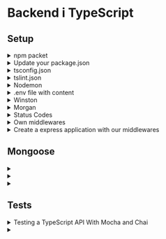 # Backend i TypeScript

## Setup

<details>
<summary>npm packet</summary>

```shell
npm init -y
npm i express dotenv helmet cors mongoose winston morgan
npm i -D nodemon typescript tslint @types/node @types/express @types/helmet @types/cors @types/mongoose @types/morgan
npm i -D mocha @types/mocha chai @types/chai chai-http @types/chai-http ts-node ts-mocha @types/expect
```

</details>

<details>
<summary>Update your package.json</summary>

```json
{
  "name": "backend",
  "version": "1.0.0",
  "description": "",
  "main": "dist/Server.js",
  "scripts": {
    "prebuild": "tslint -c tslint.json -p tsconfig.json --fix",
    "build": "tsc",
    "prestart": "npm run build",
    "start": "node .",
    "start:nodemon": "./node_modules/nodemon/bin/nodemon.js",
    "test": "mocha -r ts-node/register src/**/*.spec.ts"
  },
  "keywords": [],
  "author": "",
  "license": "ISC",
  "dependencies": {
    "cors": "^2.8.5",
    "dotenv": "^10.0.0",
    "express": "^4.17.1",
    "helmet": "^4.6.0",
    "mongoose": "^6.0.12",
    "morgan": "^1.10.0",
    "winston": "^3.3.3"
  },
  "devDependencies": {
    "@types/chai": "^4.2.22",
    "@types/chai-http": "^4.2.0",
    "@types/cors": "^2.8.12",
    "@types/expect": "^24.3.0",
    "@types/express": "^4.17.13",
    "@types/helmet": "^4.0.0",
    "@types/mocha": "^9.0.0",
    "@types/mongoose": "^5.11.97",
    "@types/morgan": "^1.9.3",
    "@types/node": "^16.11.6",
    "chai": "^4.3.4",
    "chai-http": "^4.3.0",
    "mocha": "^9.1.3",
    "nodemon": "^2.0.14",
    "ts-node": "^10.4.0",
    "tslint": "^6.1.3",
    "typescript": "^4.4.4"
  }
}
```

</details>

<details>
<summary>tsconfig.json</summary>

Create a file named `tsconfig.json` in the root folder of your project, and add the following configuration.

```json
{
  "compilerOptions": {
    "module": "commonjs",
    "esModuleInterop": true,
    "target": "es6",
    "noImplicitAny": true,
    "moduleResolution": "node",
    "sourceMap": true,
    "outDir": "dist",
    "baseUrl": ".",
    "paths": {
      "*": [
        "node_modules/*"
      ]
    }
  },
  "include": [
    "src/**/*"
  ]
}
```

</details>

<details>
<summary>tslint.json</summary>

Create a new file in the root folder named `tslint.json` file and add the following configuration.

```json
{
  "defaultSeverity": "error",
  "extends": [
    "tslint:recommended"
  ],
  "jsRules": {},
  "rules": {
    "trailing-comma": [
      false
    ]
  },
  "rulesDirectory": []
}
```

</details>

<details>
<summary>Nodemon</summary>

Create `nodemon.json` configuration file inside root directory.

```json
{
  "ignore": [
    ".git",
    "node_modules",
    "dist"
  ],
  "watch": [
    "./src"
  ],
  "exec": "npm start",
  "ext": "ts"
}
```

Add additional script for nodemon inside package.json scripts.

```json
{
  "start:nodemon": "./node_modules/nodemon/bin/nodemon.js"
}
```

- `npm run start:nodemon`

</details>

<details>
<summary>.env file with content</summary>

In root folder, create a file named `.env`. Open the file and add the following:

```env
PORT=3001
MONGODB_URL=mongodb://localhost:27017/
MONGODB_DB_NAME=api
MONGODB_COLLECTION=user
NODE_ENV=development
```

</details>

<details>
<summary>Winston</summary>

Create folder `utils` in `src`and create file `Logger.ts` with content:

```typescript
import winston from 'winston'

const levels = {
	error: 0,
	warn: 1,
	info: 2,
	http: 3,
	debug: 4,
}

const level = () => {
	const env = process.env.NODE_ENV || 'development'
	const isDevelopment = env === 'development'
	return isDevelopment ? 'debug' : 'warn'
}

const colors = {
	error: 'red',
	warn: 'yellow',
	info: 'green',
	http: 'magenta',
	debug: 'white',
}

winston.addColors(colors)

const format = winston.format.combine(
	winston.format.timestamp({format: 'YYYY-MM-DD HH:mm:ss:ms'}),
	winston.format.colorize({all: true}),
	winston.format.printf(
		(info) => `${ info.timestamp } ${ info.level }: ${ info.message }`,
	),
)

const transports = [
	new winston.transports.Console(),
	new winston.transports.File({
		filename: 'logs/error.log',
		level: 'error',
	}),
	new winston.transports.File({filename: 'logs/all.log'}),
]

const Logger = winston.createLogger({
	level: level(),
	levels,
	format,
	transports,
})

export default Logger
```

Logger commands:

```typescript
Logger.error("This is an error log");
Logger.warn("This is a warn log");
Logger.info("This is a info log");
Logger.http("This is a http log");
Logger.debug("This is a debug log");
```

</details>

<details>
<summary>Morgan</summary>

Create folder `middlewares` in `src`and create file `MorganMiddleware.ts` with content:

```typescript
import morgan, { StreamOptions } from "morgan";

import Logger from "../utils/logger";

const stream: StreamOptions = {
	write: (message) => Logger.http(message),
};

const skip = () => {
	const env = process.env.NODE_ENV || "development";
	return env !== "development";
};

const MorganMiddleware = morgan(
	":method :url :status :res[content-length] - :response-time ms", {stream, skip}
);

export default MorganMiddleware;
```

</details>

<details>
<summary>Status Codes</summary>

In `configurations`-folder create `StatusCode.ts` with content:

```typescript
// 1xx informational response – the request was received, continuing process

// 2xx successful – the request was successfully received, understood, and accepted
const OK = 200
const CREATED = 201

// 3xx redirection – further action needs to be taken in order to complete the request

// 4xx client error – the request contains bad syntax or cannot be fulfilled
const BAD_REQUEST = 400
const UNAUTHORIZED = 401
const FORBIDDEN = 403
const NOT_FOUND = 404
const METHOD_NOT_ALLOWED = 405

// 5xx server error – the server failed to fulfil an apparently valid request
const INTERNAL_SERVER_ERROR = 500

export default {
	OK,
	CREATED,
	BAD_REQUEST,
	UNAUTHORIZED,
	FORBIDDEN,
	NOT_FOUND,
	METHOD_NOT_ALLOWED,
	INTERNAL_SERVER_ERROR
}
```

</details>

<details>
<summary>Own middlewares</summary>

In `configurations`-folder create `Middleware.ts` with content:

```typescript
import dotenv from 'dotenv'
import StatusCode from '../configuration/StatusCode'

dotenv.config()
const env = process.env.NODE_ENV

// Own made middlewares
const notFound = (req: { originalUrl: any; }, res: { status: (arg0: number) => void; }, next: (arg0: Error) => void) => {
	const error = new Error(`Not Found: ${ req.originalUrl }`)
	res.status(StatusCode.NOT_FOUND)
	next(error)
}

const errorHandler = (error: any, req: any, res: any, next: any) => {
	const statusCode = res.statusCode === 200 ? 500 : res.statusCode
	res.status(statusCode)
	res.json({
		statusCode,
		message: error.message,
		stackTrace: env === 'development' ? error.stack : 'lol'
	})
}

export default {
	notFound,
	errorHandler
}
```

</details>

<details>
<summary>Create a express application with our middlewares</summary>

Create a folder named `src`. In this folder, create a file named `Server.ts`. Open the file and add the following
JavaScript.

```typescript
import express from 'express'
import dotenv from 'dotenv'
import cors from 'cors'
import Logger from './utils/Logger'
import MorganMiddleware from './middlewares/MorganMiddleware'
import StatusCode from './configuration/StatusCode'
import { notFound, errorHandler } from './middlewares/Middleware'

const app = express()
const port = process.env.PORT

// Middlewares
const allowedOrigins = ['http://localhost:3000']
const allowedMethods = ['GET', 'POST', 'PUT', 'DELETE']

const options: cors.CorsOptions = {
	origin: allowedOrigins,
	methods: allowedMethods
}

app.use(cors(options))
app.use(express.urlencoded({extended: false}))
app.use(express.json())
app.use(MorganMiddleware)
app.use(errorHandler)

app.get('/', (req, res) => {
	res.status(StatusCode.OK).send('API is Alive with TypeScript!')
})

app.use(notFound)

app.listen(port, () => {
	Logger.info(`server started at http://localhost:${ port }`)
})

export default app
```

Now, from the terminal or command line, you can launch the application.

`npm run start`

or

`npm run start:nodemon`

If all goes well, you should see this message written to the console.

`server started at http://localhost:3001`

</details>

## Mongoose

<details>
<summary></summary>
</details>


<details>
<summary></summary>
</details>


<details>
<summary></summary>
</details>

## Tests

<details>
<summary>Testing a TypeScript API With Mocha and Chai</summary>

[source](https://tutorialedge.net/typescript/testing-typescript-api-with-mocha-chai/)

First and foremost, we’ll have to install the libraries that we wish to use to test our systems.

```shell
npm i chai-http @types/chai-http @types/express @mocha
```

Once you have installed the above packages, you will have to add the `test` script to your `package.json` file within your project:

```json
{
  "scripts": {
    "test": "mocha -r ts-node/register src/**/*.spec.ts"
  }
}
```

This will subsequently allow you to run `npm run test` within your project, and it will walk through every test file that features `.spec.ts` in its filename.

### A Simple Test

Ok, so we’ve got the necessary libraries installed, how do we then go about using these to test our codebase?

Well, let’s start by writing a really simple `chai` test suite that will test a very simple `/` API endpoint.

Create a file `Server.spec.ts` with content:

```typescript
import Chai from 'chai'
import 'mocha'
import StatusCode from './configuration/StatusCode'
import app from './Server'
import chaiHttp = require('chai-http')

Chai.use(chaiHttp)
const expect = Chai.expect

describe('API Alive Request', () => {
	it('should return "API is Alive with TypeScript!" on call', () => {
		return Chai.request(app).get('/')
			.then(res => {
				expect(res.text).to.eql('API is Alive with TypeScript!')
				expect(res.status).to.equal(StatusCode.OK)
			})
	})
})
```

</details>


<details>
<summary></summary>
</details>
